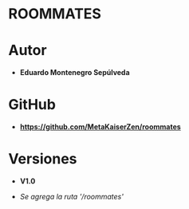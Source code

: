 # ROOMMATES

# Autor

* **Eduardo Montenegro Sepúlveda**

# GitHub

* **https://github.com/MetaKaiserZen/roommates**

# Versiones

* **V1.0**

* *Se agrega la ruta '/roommates'*
